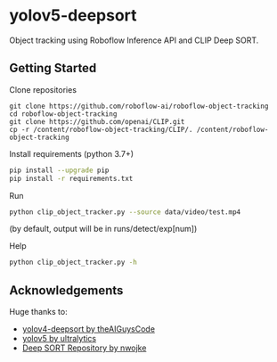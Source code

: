 # yolov5-deepsort

Object tracking using Roboflow Inference API and CLIP Deep SORT.

## Getting Started

Clone repositories
 ```
 git clone https://github.com/roboflow-ai/roboflow-object-tracking
 cd roboflow-object-tracking
 git clone https://github.com/openai/CLIP.git
 cp -r /content/roboflow-object-tracking/CLIP/. /content/roboflow-object-tracking
 ```
 

Install requirements (python 3.7+)

```bash
pip install --upgrade pip
pip install -r requirements.txt
```

Run

```bash
python clip_object_tracker.py --source data/video/test.mp4
```

(by default, output will be in runs/detect/exp[num])

Help

```bash
python clip_object_tracker.py -h
```

## Acknowledgements

Huge thanks to:

- [yolov4-deepsort by theAIGuysCode](https://github.com/theAIGuysCode/yolov4-deepsort)
- [yolov5 by ultralytics](https://github.com/ultralytics/yolov5)
- [Deep SORT Repository by nwojke](https://github.com/nwojke/deep_sort)
